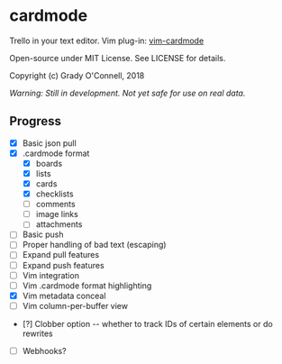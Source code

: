 # cardmode

Trello in your text editor.
Vim plug-in: [vim-cardmode](https://github.com/flipcoder/vim-cardmode)

Open-source under MIT License. See LICENSE for details.

Copyright (c) Grady O'Connell, 2018

*Warning: Still in development.  Not yet safe for use on real data.*

## Progress

- [x] Basic json pull
- [x] .cardmode format
  - [x] boards
  - [x] lists
  - [x] cards
  - [x] checklists
  - [ ] comments
  - [ ] image links
  - [ ] attachments
- [ ] Basic push
- [ ] Proper handling of bad text (escaping)
- [ ] Expand pull features
- [ ] Expand push features
- [ ] Vim integration
- [ ] Vim .cardmode format highlighting
- [x] Vim metadata conceal
- [ ] Vim column-per-buffer view
- [?] Clobber option -- whether to track IDs of certain elements or do rewrites
- [ ] Webhooks?

